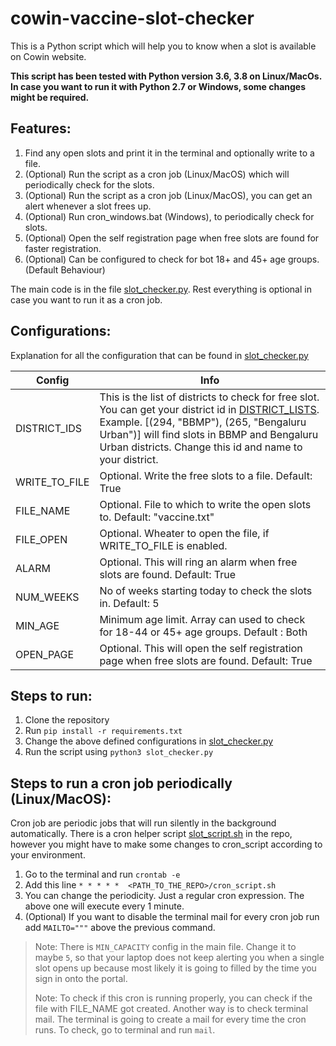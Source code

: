 # cowin-vaccine-slot-checker
This is a Python script which will help you to know when a slot is available on Cowin website.

**This script has been tested with Python version 3.6, 3.8 on Linux/MacOs. In case you want to run it with Python 2.7 or Windows, some changes might be required.**

## Features:
1. Find any open slots and print it in the terminal and optionally write to a file.
2. (Optional) Run the script as a cron job (Linux/MacOS) which will periodically check for the slots.
3. (Optional) Run the script as a cron job (Linux/MacOS), you can get an alert whenever a slot frees up.
4. (Optional) Run cron_windows.bat (Windows), to periodically check for slots.
5. (Optional) Open the self registration page when free slots are found for faster registration.
6. (Optional) Can be configured to check for bot 18+ and 45+ age groups. (Default Behaviour)

The main code is in the file [slot_checker.py](https://github.com/faizulhai24/cowin-vaccine-slot-checker/blob/main/slot_checker.py). Rest everything is optional in case you want to run it as a cron job.

## Configurations:
Explanation for all the configuration that can be found in [slot_checker.py](https://github.com/faizulhai24/cowin-vaccine-slot-checker/blob/main/slot_checker.py)

Config                                |           Info
--------------------------------------| ----------------------------------
DISTRICT_IDS                          | This is the list of districts to check for free slot. You can get your district id in [DISTRICT_LISTS](https://github.com/faizulhai24/cowin-vaccine-slot-checker/blob/main/DISTRICT_LISTS.md). Example. [(294, "BBMP"), (265, "Bengaluru Urban")] will find slots in BBMP and Bengaluru Urban districts. Change this id and name to your district. 
WRITE_TO_FILE                         | Optional. Write the free slots to a file. Default: True
FILE_NAME                             | Optional. File to which to write the open slots to. Default: "vaccine.txt"
FILE_OPEN                             | Optional. Wheater to open the file, if WRITE_TO_FILE is enabled.
ALARM                                 | Optional. This will ring an alarm when free slots are found. Default: True
NUM_WEEKS                             | No of weeks starting today to check the slots in. Default: 5
MIN_AGE                               | Minimum age limit. Array can used to check for 18-44 or 45+ age groups. Default : Both
OPEN_PAGE                             | Optional. This will open the self registration page when free slots are found. Default: True


## Steps to run:
1. Clone the repository
2. Run ```pip install -r requirements.txt```
3. Change the above defined configurations in [slot_checker.py](https://github.com/faizulhai24/cowin-vaccine-slot-checker/blob/main/slot_checker.py) 
4. Run the script using ```python3 slot_checker.py```

## Steps to run a cron job periodically (Linux/MacOS):

Cron job are periodic jobs that will run silently in the background automatically.
There is a cron helper script [slot_script.sh](https://github.com/faizulhai24/cowin-vaccine-slot-checker/blob/main/cron_script.sh) in the repo, however you might have to make some changes to cron_script according to your environment.

1. Go to the terminal and run ```crontab -e```
2. Add this line `````* * * * *  <PATH_TO_THE_REPO>/cron_script.sh`````
3. You can change the periodicity. Just a regular cron expression. The above one will execute every 1 minute.
3. (Optional) If you want to disable the terminal mail for every cron job run add ```MAILTO="""``` above the previous command.

>Note: There is ```MIN_CAPACITY``` config in the main file. Change it to maybe ```5```, so that your laptop does not keep alerting you when a single slot opens up because most likely it is going to filled by the time you sign in onto the portal.
>
>Note: To check if this cron is running properly, you can check if the file with FILE_NAME got created. Another way is to check terminal mail. The terminal is going to create a mail for every time the cron runs. To check, go to terminal and run ```mail```.  
